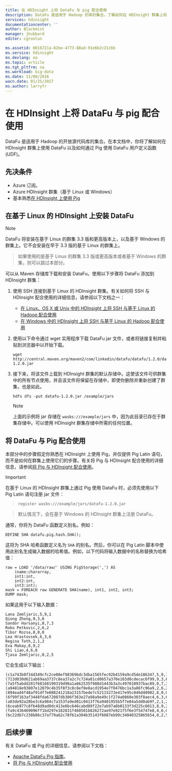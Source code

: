 ```yaml
---
title: 在 HDInsight 上将 DataFu 与 pig 配合使用
description: DataFu 是适用于 Hadoop 的库的集合。了解如何在 HDInsight 群集上将 DataFu 与 pig 配合使用。
services: hdinsight
documentationcenter: ''
author: Blackmist
manager: jhubbard
editor: cgronlun

ms.assetid: 0016721a-82be-4773-88ad-91e6b2c21cbb
ms.service: hdinsight
ms.devlang: na
ms.topic: article
ms.tgt_pltfrm: na
ms.workload: big-data
ms.date: 11/08/2016
wacn.date: 01/25/2017
ms.author: larryfr
---
```


# 在 HDInsight 上将 DataFu 与 pig 配合使用

DataFu 是适用于 Hadoop 的开放源代码库的集合。在本文档中，你将了解如何在 HDInsight 群集上使用 DataFu 以及如何通过 Pig 使用 DataFu 用户定义函数 (UDF)。

## 先决条件

* Azure 订阅。
* Azure HDInsight 群集（基于 Linux 或 Windows）
* 基本熟悉[在 HDInsight 上使用 Pig](./hdinsight-use-pig.md)

## 在基于 Linux 的 HDInsight 上安装 DataFu

> [!NOTE]
DataFu 将安装在基于 Linux 的群集 3.3 版和更高版本上，以及基于 Windows 的群集上。它不会安装在早于 3.3 版的基于 Linux 的群集上。
> 
> 如果使用的是基于 Linux 的群集 3.3 版或更高版本或者基于 Windows 的群集，则可以跳过本部分。

可以从 Maven 存储库下载和安装 DataFu。使用以下步骤将 DataFu 添加到 HDInsight 群集：

1. 使用 SSH 连接到基于 Linux 的 HDInsight 群集。有关如何将 SSH 与 HDInsight 配合使用的详细信息，请参阅以下文档之一：

    * [在 Linux、OS X 或 Unix 中的 HDInsight 上将 SSH 与基于 Linux 的 Hadoop 配合使用](./hdinsight-hadoop-linux-use-ssh-unix.md)
    * [在 Windows 中的 HDInsight 上将 SSH 与基于 Linux 的 Hadoop 配合使用](./hdinsight-hadoop-linux-use-ssh-unix.md)

2. 使用以下命令通过 wget 实用程序下载 DataFu jar 文件，或者将链接复制并粘贴到浏览器中以开始下载。

    ```
    wget http://central.maven.org/maven2/com/linkedin/datafu/datafu/1.2.0/datafu-1.2.0.jar
    ```

3. 接下来，将该文件上载到 HDInsight 群集的默认存储中。这使该文件可供群集中的所有节点使用，并且该文件将保留在存储中，即使你删除并重新创建了群集，也是如此。

    ```
    hdfs dfs -put datafu-1.2.0.jar /example/jars
    ```

    > [!NOTE]
    上面的示例将 jar 存储在 `wasbs:///example/jars` 中，因为此目录已存在于群集存储中。可以使用 HDInsight 群集存储中所需的任何位置。

## 将 DataFu 与 Pig 配合使用

本部分中的步骤假定你熟悉在 HDInsight 上使用 Pig，并仅提供 Pig Latin 语句，而不是如何在群集上使用它们的步骤。有关将 Pig 与 HDInsight 配合使用的详细信息，请参阅[将 Pig 与 HDInsight 配合使用](./hdinsight-use-pig.md)。

> [!IMPORTANT]
在基于 Linux 的 HDInsight 群集上通过 Pig 使用 DataFu 时，必须先使用以下 Pig Latin 语句注册 jar 文件：
> 
> ```register wasbs:///example/jars/datafu-1.2.0.jar```  

> 
> 默认情况下，会在基于 Windows 的 HDInsight 群集上注册 DataFu。

通常，你将为 DataFu 函数定义别名。例如：

```
DEFINE SHA datafu.pig.hash.SHA();
```

这将为 SHA 哈希函数定义名为 `SHA` 的别名。然后，你可以在 Pig Latin 脚本中使用此别名生成输入数据的哈希值。例如，以下代码将输入数据中的名称替换为哈希值：

```
raw = LOAD '/data/raw/' USING PigStorage(',') AS  
    (name:chararray, 
    int1:int, 
    int2:int,
    int3:int); 
mask = FOREACH raw GENERATE SHA(name), int1, int2, int3; 
DUMP mask;
```

如果这用于以下输入数据：

```
Lana Zemljaric,5,9,1
Qiong Zhong,9,3,6
Sandor Harsanyi,0,7,3
Roko Petkovic,2,6,2
Tibor Rozsa,8,0,0
Lea Hrastovsek,6,3,6
Regina Toth,2,1,2
Eva Makay,8,9,2
Shi Liao,4,6,0
Tjasa Zemljaric,0,2,5
```

它会生成以下输出：

```
(c1a743b0f34d349cfc2ce00ef98369bdc3dba1565fec92b4159a9cd5de186347,5,9,1)
(713d030d621ab69aa3737c8ea37a2c7c724a01cd0657a370e103d8cdecac6f99,9,3,6)
(7a5f5abdd281f68168199319d98a1a662535f988d1443b3a3c497010937bac89,0,7,3)
(a94818e93807e12079c4b35f8f3c8c8ef8e8acd1954e7f0476bc1a3a86fc96a9,2,6,2)
(894ead4f48af91df7e088241218a23157bede7c52115272e417e95c046d48902,8,0,0)
(6f99f163af3448fda672087db306f363e27a98a9e49c1f274a0860e303f8aec4,6,3,6)
(a03de92a28be3c6a984c7a153fa9ed81c0413f76a9401955b5f7e04a5dd0ab9f,2,1,2)
(6ceab977c8fb48d9ad0dc413e6bc646cabd89f22e7ab97a6b0133f3d225c6013,8,9,2)
(fa9c436469096ff1bd297e182831f460501b826272ae97e921f5f6e3f54747e8,4,6,0)
(bc22db7c238b86c37af79a62c78f61a304b35143f6087eb99c34040325865654,0,2,5)
```

## 后续步骤

有关 DataFu 或 Pig 的详细信息，请参阅以下文档：

* [Apache DataFu Pig 指南](http://datafu.incubator.apache.org/docs/datafu/guide.html)。
* [将 Pig 与 HDInsight 配合使用](./hdinsight-use-pig.md)

<!---HONumber=Mooncake_0120_2017-->